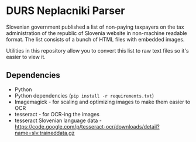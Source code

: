 # DURS Neplacniki Parser

Slovenian government published a list of non-paying taxpayers on the tax
administration of the republic of Slovenia website in non-machine readable
format. The list consists of a bunch of HTML files with embedded images.

Utilities in this repository allow you to convert this list to raw text files so
it's easier to view it.

## Dependencies

* Python
* Python dependencies (`pip install -r requirements.txt`)
* Imagemagick - for scaling and optimizing images to make them easier to OCR
* tesseract - for OCR-ing the images
* tesseract Slovenian language data - https://code.google.com/p/tesseract-ocr/downloads/detail?name=slv.traineddata.gz
